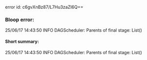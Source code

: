 error id: c6gvXnBz87/L7Hu3zaZI6Q==
### Bloop error:

25/06/17 14:43:50 INFO DAGScheduler: Parents of final stage: List()
#### Short summary: 

25/06/17 14:43:50 INFO DAGScheduler: Parents of final stage: List()